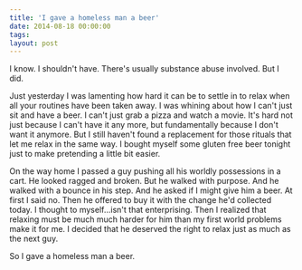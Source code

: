 ```yaml
---
title: 'I gave a homeless man a beer'
date: 2014-08-18 00:00:00 
tags: 
layout: post
---
```

I know.  I shouldn't have.  There's usually substance abuse involved. But I did.

Just yesterday I was lamenting how hard it can be to settle in to relax when all your routines have been taken away.  I was whining about how I can't just sit and have a beer.  I can't just grab a pizza and watch a movie.  It's hard not just because I can't have it any more, but fundamentally because I don't want it anymore.  But I still haven't found a replacement for those rituals that let me relax in the same way.  I bought myself some gluten free beer tonight just to make pretending a little bit easier.

On the way home I passed a guy pushing all his worldly possessions in a cart. He looked ragged and broken.  But he walked with purpose.  And he walked with a bounce in his step.  And he asked if I might give him a beer.  At first I said no.  Then he offered to buy it with the change he'd collected today.  I thought to myself...isn't that enterprising.  Then I realized that relaxing must be much much harder for him than my first world problems make it for me.  I decided that he deserved the right to relax just as much as the next guy.

So I gave a homeless man a beer.
